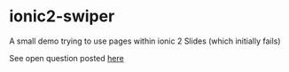 # ionic2-swiper
A small demo trying to use pages within ionic 2 Slides (which initially fails)

See open question posted [here](https://forum.ionicframework.com/t/using-pages-in-ion-slides-fails-why/60705) 
